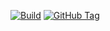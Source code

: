 [![Build](https://github.com/punkerside/titan-release/actions/workflows/main.yml/badge.svg?branch=main)](https://github.com/punkerside/titan-release/actions/workflows/main.yml)
[![GitHub Tag](https://img.shields.io/github/tag-date/punkerside/titan-release.svg?style=plastic)](https://github.com/punkerside/titan-release/tags/)

